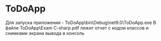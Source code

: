 # ToDoApp

Для запуска приложения - ToDoApp\bin\Debug\net9.0\ToDoApp.exe
В файле ToDoApp\Exam C-sharp.pdf лежит отчет с кодом классов и снимками экрана вывода в консоль